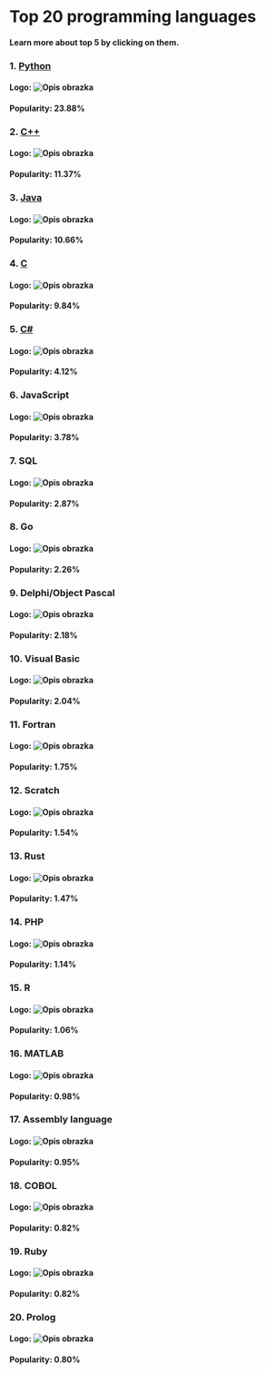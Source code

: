 # Top 20 programming languages 
#### Learn more about top 5 by clicking on them.
### 1. [Python](Python.md)

#### Logo:  ![Opis obrazka](https://www.tiobe.com/wp-content/themes/tiobe/tiobe-index/images/Python.png)

#### Popularity: 23.88%
### 2. [C++](C++.md)

#### Logo:  ![Opis obrazka](https://www.tiobe.com/wp-content/themes/tiobe/tiobe-index/images/C__.png)

#### Popularity: 11.37%
### 3. [Java](Java.md)

#### Logo:  ![Opis obrazka](https://www.tiobe.com/wp-content/themes/tiobe/tiobe-index/images/Java.png)

#### Popularity: 10.66%
### 4. [C](C.md)

#### Logo:  ![Opis obrazka](https://www.tiobe.com/wp-content/themes/tiobe/tiobe-index/images/C.png)

#### Popularity: 9.84%
### 5. [C#](C#.md)

#### Logo:  ![Opis obrazka](https://www.tiobe.com/wp-content/themes/tiobe/tiobe-index/images/C_.png)

#### Popularity: 4.12%
### 6. JavaScript 
#### Logo:  ![Opis obrazka](https://www.tiobe.com/wp-content/themes/tiobe/tiobe-index/images/JavaScript.png)

#### Popularity: 3.78%
### 7. SQL 
#### Logo:  ![Opis obrazka](https://www.tiobe.com/wp-content/themes/tiobe/tiobe-index/images/SQL.png)

#### Popularity: 2.87%
### 8. Go 
#### Logo:  ![Opis obrazka](https://www.tiobe.com/wp-content/themes/tiobe/tiobe-index/images/Go.png)

#### Popularity: 2.26%
### 9. Delphi/Object Pascal 
#### Logo:  ![Opis obrazka](https://www.tiobe.com/wp-content/themes/tiobe/tiobe-index/images/Delphi_Object_Pascal.png)

#### Popularity: 2.18%
### 10. Visual Basic 
#### Logo:  ![Opis obrazka](https://www.tiobe.com/wp-content/themes/tiobe/tiobe-index/images/Visual_Basic.png)

#### Popularity: 2.04%
### 11. Fortran 
#### Logo:  ![Opis obrazka](https://www.tiobe.com/wp-content/themes/tiobe/tiobe-index/images/Fortran.png)

#### Popularity: 1.75%
### 12. Scratch 
#### Logo:  ![Opis obrazka](https://www.tiobe.com/wp-content/themes/tiobe/tiobe-index/images/Scratch.png)

#### Popularity: 1.54%
### 13. Rust 
#### Logo:  ![Opis obrazka](https://www.tiobe.com/wp-content/themes/tiobe/tiobe-index/images/Rust.png)

#### Popularity: 1.47%
### 14. PHP 
#### Logo:  ![Opis obrazka](https://www.tiobe.com/wp-content/themes/tiobe/tiobe-index/images/PHP.png)

#### Popularity: 1.14%
### 15. R 
#### Logo:  ![Opis obrazka](https://www.tiobe.com/wp-content/themes/tiobe/tiobe-index/images/R.png)

#### Popularity: 1.06%
### 16. MATLAB 
#### Logo:  ![Opis obrazka](https://www.tiobe.com/wp-content/themes/tiobe/tiobe-index/images/MATLAB.png)

#### Popularity: 0.98%
### 17. Assembly language 
#### Logo:  ![Opis obrazka](https://www.tiobe.com/wp-content/themes/tiobe/tiobe-index/images/Assembly_language.png)

#### Popularity: 0.95%
### 18. COBOL 
#### Logo:  ![Opis obrazka](https://www.tiobe.com/wp-content/themes/tiobe/tiobe-index/images/COBOL.png)

#### Popularity: 0.82%
### 19. Ruby 
#### Logo:  ![Opis obrazka](https://www.tiobe.com/wp-content/themes/tiobe/tiobe-index/images/Ruby.png)

#### Popularity: 0.82%
### 20. Prolog 
#### Logo:  ![Opis obrazka](https://www.tiobe.com/wp-content/themes/tiobe/tiobe-index/images/Prolog.png)

#### Popularity: 0.80%
